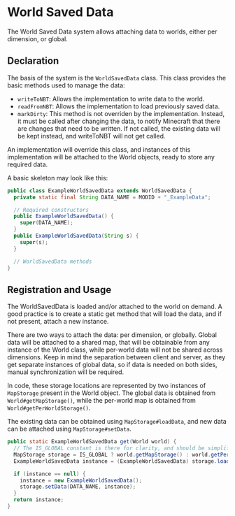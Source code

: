 World Saved Data
================

The World Saved Data system allows attaching data to worlds, either per dimension, or global.

Declaration
-----------

The basis of the system is the `WorldSavedData` class. This class provides the basic methods used to manage the data:

* `writeToNBT`: Allows the implementation to write data to the world.
* `readFromNBT`: Allows the implementation to load previously saved data.
* `markDirty`: This method is not overriden by the implementation. Instead, it must be called after changing the data, to notify Minecraft that there are changes that need to be written. If not called, the existing data will be kept instead, and writeToNBT will not get called.

An implementation will override this class, and instances of this implementation will be attached to the World objects, ready to store any required data.

A basic skeleton may look like this:

```Java
public class ExampleWorldSavedData extends WorldSavedData {
  private static final String DATA_NAME = MODID + "_ExampleData";

  // Required constructors
  public ExampleWorldSavedData() {
    super(DATA_NAME);
  }
  public ExampleWorldSavedData(String s) {
    super(s);
  }

  // WorldSavedData methods
}
```

Registration and Usage
----------------------

The WorldSavedData is loaded and/or attached to the world on demand. A good practice is to create a static get method that will load the data, and if not present, attach a new instance.

There are two ways to attach the data: per dimension, or globally. Global data will be attached to a shared map, that will be obtainable from any instance of the World class, while per-world data will not be shared across dimensions. Keep in mind the separation between client and server, as they get separate instances of global data, so if data is needed on both sides, manual synchronization will be required.

In code, these storage locations are represented by two instances of `MapStorage` present in the World object. The global data is obtained from `World#getMapStorage()`, while the per-world map is obtained from `World#getPerWorldStorage()`.

The existing data can be obtained using `MapStorage#loadData`, and new data can be attached using `MapStorage#setData`.

```Java
public static ExampleWorldSavedData get(World world) {
  // The IS_GLOBAL constant is there for clarity, and should be simplified into the right branch.
  MapStorage storage = IS_GLOBAL ? world.getMapStorage() : world.getPerWorldStorage();
  ExampleWorldSavedData instance = (ExampleWorldSavedData) storage.loadData(ExampleWorldSavedData.class, DATA_NAME);

  if (instance == null) {
    instance = new ExampleWorldSavedData();
    storage.setData(DATA_NAME, instance);
  }
  return instance;
}
```
